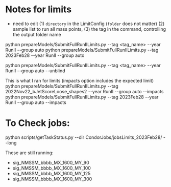 # Notes for limits

- need to edit
(1) `directory` in the LimitConfig (`folder` does not matter)
(2) sample list to run all mass points, 
(3) the tag in the command, controlling the output folder name


python prepareModels/SubmitFullRunIILimits.py --tag <tag_name> --year RunII --group auto
python prepareModels/SubmitFullRunIILimits.py --tag 2023Feb28 --year RunII --group auto

python prepareModels/SubmitFullRunIILimits.py --tag <tag_name> --year RunII --group auto --unblind



This is what I ran for limits (impacts option includes the expected limit)
python prepareModels/SubmitFullRunIILimits.py --tag 2022Nov22_bJetScoreLoose_shapes2  --year RunII --group auto --impacts
python prepareModels/SubmitFullRunIILimits.py --tag 2023Feb28  --year RunII --group auto --impacts


# To Check jobs:
python scripts/getTaskStatus.py --dir CondorJobs/jobsLimits_2023Feb28/ --long

These are still running:
- sig_NMSSM_bbbb_MX_1600_MY_90
- sig_NMSSM_bbbb_MX_1600_MY_100
- sig_NMSSM_bbbb_MX_1600_MY_125
- sig_NMSSM_bbbb_MX_1600_MY_300

